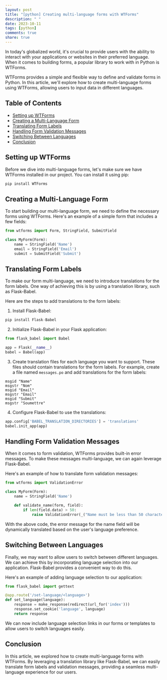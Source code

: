 ```yaml
---
layout: post
title: "[python] Creating multi-language forms with WTForms"
description: " "
date: 2023-10-11
tags: [python]
comments: true
share: true
---
```


In today's globalized world, it's crucial to provide users with the ability to interact with your applications or websites in their preferred language. When it comes to building forms, a popular library to work with in Python is WTForms. 

WTForms provides a simple and flexible way to define and validate forms in Python. In this article, we'll explore how to create multi-language forms using WTForms, allowing users to input data in different languages.

## Table of Contents
- [Setting up WTForms](#setting-up-wtforms)
- [Creating a Multi-Language Form](#creating-a-multi-language-form)
- [Translating Form Labels](#translating-form-labels)
- [Handling Form Validation Messages](#handling-form-validation-messages)
- [Switching Between Languages](#switching-between-languages)
- [Conclusion](#conclusion)

## Setting up WTForms
Before we dive into multi-language forms, let's make sure we have WTForms installed in our project. You can install it using pip:

```python
pip install WTForms
```

## Creating a Multi-Language Form
To start building our multi-language form, we need to define the necessary forms using WTForms. Here's an example of a simple form that includes a few fields:

```python
from wtforms import Form, StringField, SubmitField

class MyForm(Form):
    name = StringField('Name')
    email = StringField('Email')
    submit = SubmitField('Submit')
```

## Translating Form Labels
To make our form multi-language, we need to introduce translations for the form labels. One way of achieving this is by using a translation library, such as Flask-Babel. 

Here are the steps to add translations to the form labels:

1. Install Flask-Babel:

```python
pip install Flask-Babel
```

2. Initialize Flask-Babel in your Flask application:

```python
from flask_babel import Babel

app = Flask(__name__)
babel = Babel(app)
```

3. Create translation files for each language you want to support. These files should contain translations for the form labels. For example, create a file named `messages.po` and add translations for the form labels:

```
msgid "Name"
msgstr "Nom"
msgid "Email"
msgstr "Email"
msgid "Submit"
msgstr "Soumettre"
```

4. Configure Flask-Babel to use the translations:

```python
app.config['BABEL_TRANSLATION_DIRECTORIES'] = 'translations'
babel.init_app(app)
```

## Handling Form Validation Messages
When it comes to form validation, WTForms provides built-in error messages. To make these messages multi-language, we can again leverage Flask-Babel.

Here's an example of how to translate form validation messages:

```python
from wtforms import ValidationError

class MyForm(Form):
    name = StringField('Name')

    def validate_name(form, field):
        if len(field.data) > 50:
            raise ValidationError(_("Name must be less than 50 characters"))
```

With the above code, the error message for the name field will be dynamically translated based on the user's language preference.

## Switching Between Languages
Finally, we may want to allow users to switch between different languages. We can achieve this by incorporating language selection into our application. Flask-Babel provides a convenient way to do this.

Here's an example of adding language selection to our application:

```python
from flask_babel import gettext

@app.route('/set-language/<language>')
def set_language(language):
    response = make_response(redirect(url_for('index')))
    response.set_cookie('language', language)
    return response
```

We can now include language selection links in our forms or templates to allow users to switch languages easily.

## Conclusion
In this article, we explored how to create multi-language forms with WTForms. By leveraging a translation library like Flask-Babel, we can easily translate form labels and validation messages, providing a seamless multi-language experience for our users.